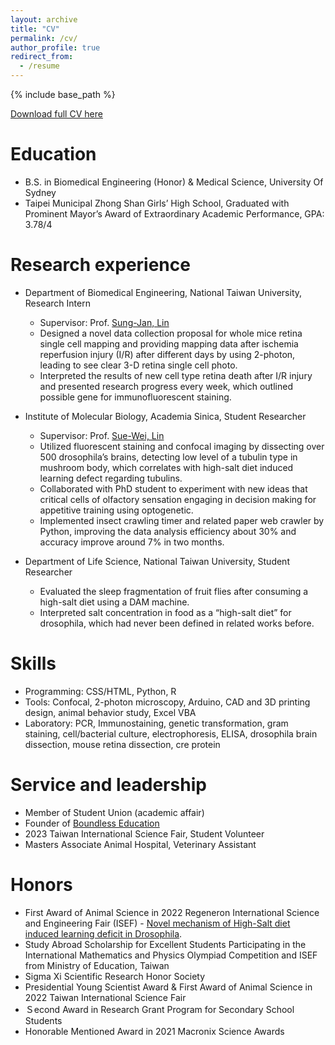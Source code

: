 ```yaml
---
layout: archive
title: "CV"
permalink: /cv/
author_profile: true
redirect_from:
  - /resume
---
```


{% include base_path %}

[Download full CV here](../files/cv.pdf)

Education
======
* B.S. in Biomedical Engineering (Honor) & Medical Science, University Of Sydney
* Taipei Municipal Zhong Shan Girls’ High School, Graduated with Prominent Mayor’s Award of Extraordinary Academic Performance, GPA: 3.78/4

Research experience
======
* Department of Biomedical Engineering, National Taiwan University, Research Intern
  * Supervisor: Prof. [Sung-Jan, Lin](http://sjlin.cm.ntu.edu.tw/web/home)
  * Designed a novel data collection proposal for whole mice retina single cell mapping and providing mapping data after ischemia reperfusion injury (I/R) after different days by using 2-photon, leading to see clear 3-D retina single cell photo.
  * Interpreted the results of new cell type retina death after I/R injury and presented research progress every week, which outlined possible gene for immunofluorescent staining.

* Institute of Molecular Biology, Academia Sinica, Student Researcher
  * Supervisor: Prof. [Sue-Wei, Lin](https://sueweilin.wixsite.com/linlab)
  * Utilized fluorescent staining and confocal imaging by dissecting over 500 drosophila’s brains, detecting low level of a tubulin type in mushroom body, which correlates with high-salt diet induced learning defect regarding tubulins.
  * Collaborated with PhD student to experiment with new ideas that critical cells of olfactory sensation engaging in decision making for appetitive training using optogenetic.
  * Implemented insect crawling timer and related paper web crawler by Python, improving the data analysis efficiency about 30% and accuracy improve around 7% in two months.

* Department of Life Science, National Taiwan University, Student Researcher
  * Evaluated the sleep fragmentation of fruit flies after consuming a high-salt diet using a DAM machine. 
  * Interpreted salt concentration in food as a “high-salt diet” for drosophila, which had never been defined in related works before. 

Skills
======
* Programming: CSS/HTML, Python, R
* Tools: Confocal, 2-photon microscopy, Arduino, CAD and 3D printing design, animal behavior study, Excel VBA
* Laboratory: PCR, Immunostaining, genetic transformation, gram staining, cell/bacterial culture, electrophoresis, ELISA, drosophila brain dissection, mouse retina dissection, cre protein
  
Service and leadership
======
* Member of Student Union (academic affair)
* Founder of [Boundless Education](https://boundlesseducations.wixsite.com/boundless-educations/)
* 2023 Taiwan International Science Fair, Student Volunteer
* Masters Associate Animal Hospital, Veterinary Assistant


Honors
======
* First Award of Animal Science in 2022 Regeneron International Science and Engineering Fair (ISEF) - [Novel mechanism of High-Salt diet induced learning deficit in Drosophila](https://projectboard.world/isef/project/anim006---diet-induced-learning-deficit-in-drosophila).
* Study Abroad Scholarship for Excellent Students Participating in the International Mathematics and Physics Olympiad Competition and ISEF from Ministry of Education, Taiwan
* Sigma Xi Scientific Research Honor Society
* Presidential Young Scientist Award & First Award of Animal Science in 2022 Taiwan International Science Fair
* Ｓecond Award in Research Grant Program for Secondary School Students
* Honorable Mentioned Award in 2021 Macronix Science Awards
